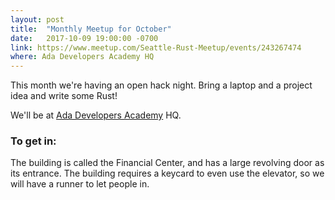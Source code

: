 ```yaml
---
layout: post
title:  "Monthly Meetup for October"
date:   2017-10-09 19:00:00 -0700
link: https://www.meetup.com/Seattle-Rust-Meetup/events/243267474
where: Ada Developers Academy HQ
---
```

This month we're having an open hack night. Bring a laptop and a project idea and write some Rust!

We'll be at [Ada Developers Academy](http://adadevelopersacademy.org) HQ.

### To get in:
The building is called the Financial Center, and has a large revolving door as its entrance. The building requires a keycard to even use the elevator, so we will have a runner to let people in.
